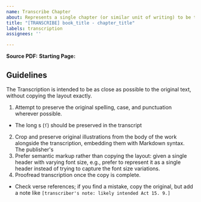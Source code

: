 ```yaml
---
name: Transcribe Chapter
about: Represents a single chapter (or similar unit of writing) to be transcribed
title: "[TRANSCRIBE] book_title - chapter_title"
labels: transcription
assignees: ''

---
```


**Source PDF:** 
**Starting Page:** 

## Guidelines

The Transcription is intended to be as close as possible to the original text, without copying the layout exactly.

1. Attempt to preserve the original spelling, case, and punctuation wherever possible.
  - The long s (`ſ`) should be preserved in the transcript
2. Crop and preserve original illustrations from the body of the work alongside the transcription, embedding them with Markdown syntax. The publisher's 
3. Prefer semantic markup rather than copying the layout: given a single header with varying font size, e.g., prefer to represent it as a single header instead of trying to capture the font size variations.
4. Proofread transcription once the copy is complete.
  - Check verse references; if you find a mistake, copy the original, but add a note like `[transcriber's note: likely intended Act 15. 9.]`
